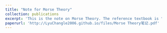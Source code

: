 ```yaml
---
title: "Note for Morse Theory"
collection: publications
excerpt: 'This is the note on Morse Theory. The reference textbook is "Morse Theory" by J. Milnor.'
paperurl: 'http://LyuChangle2006.github.io/files/Morse Theory笔记.pdf'
---
```

